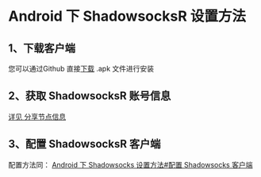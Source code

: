 # Android 下 ShadowsocksR 设置方法

## 1、下载客户端

您可以通过Github 直接[下载](<https://github.com/shadowsocksrr/shadowsocksr-android/releases>) .apk 文件进行安装

## 2、获取 ShadowsocksR 账号信息

[详见 分享节点信息 ](https://github.com/githubvpn007/v2rayNvpn#%E8%8A%82%E7%82%B9%E5%88%86%E4%BA%AB)

## 3、配置 ShadowsocksR 客户端

配置方法同： [Android 下 Shadowsocks 设置方法#配置 Shadowsocks 客户端](./ss/ss_android.md) 

